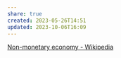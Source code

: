 ```yaml
---
share: true
created: 2023-05-26T14:51
updated: 2023-10-06T16:09
---
```


[Non-monetary economy - Wikipedia](https://en.wikipedia.org/wiki/Non-monetary_economy)
